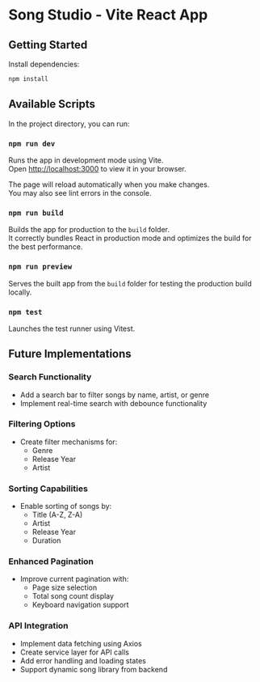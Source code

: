 # Song Studio - Vite React App

## Getting Started

Install dependencies:

```bash
npm install
```

## Available Scripts

In the project directory, you can run:

### `npm run dev`

Runs the app in development mode using Vite.\
Open [http://localhost:3000](http://localhost:3000) to view it in your browser.

The page will reload automatically when you make changes.\
You may also see lint errors in the console.

### `npm run build`

Builds the app for production to the `build` folder.\
It correctly bundles React in production mode and optimizes the build for the best performance.

### `npm run preview`

Serves the built app from the `build` folder for testing the production build locally.

### `npm test`

Launches the test runner using Vitest.

## Future Implementations

### Search Functionality

- Add a search bar to filter songs by name, artist, or genre
- Implement real-time search with debounce functionality

### Filtering Options

- Create filter mechanisms for:
  - Genre
  - Release Year
  - Artist

### Sorting Capabilities

- Enable sorting of songs by:
  - Title (A-Z, Z-A)
  - Artist
  - Release Year
  - Duration

### Enhanced Pagination

- Improve current pagination with:
  - Page size selection
  - Total song count display
  - Keyboard navigation support

### API Integration

- Implement data fetching using Axios
- Create service layer for API calls
- Add error handling and loading states
- Support dynamic song library from backend
